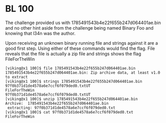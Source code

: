 # BL 100  

The challenge provided us with 1785491543b4e22f655b247d064401ae.bin and no other hint aside from the challenge being named Binary Foo and knowing that l34n was the author.  

Upon receiving an unknown binary running file and strings against it are a good first step. Using either of these commands would find the flag.  File reveals that the file is actually a zip file and strings shows the flag FileForTheWin  

```
[viking@x1 100]$ file 1785491543b4e22f655b247d064401ae.bin 
1785491543b4e22f655b247d064401ae.bin: Zip archive data, at least v1.0 to extract
[viking@x1 100]$ strings 1785491543b4e22f655b247d064401ae.bin 
97f0b371d1de4578a6e7ccf6f079ded0.txtUT	
FileForTheWin
97f0b371d1de4578a6e7ccf6f079ded0.txtUT
[viking@x1 100]$ unzip 1785491543b4e22f655b247d064401ae.bin 
Archive:  1785491543b4e22f655b247d064401ae.bin
 extracting: 97f0b371d1de4578a6e7ccf6f079ded0.txt  
[viking@x1 100]$ cat 97f0b371d1de4578a6e7ccf6f079ded0.txt 
FileForTheWin
```
